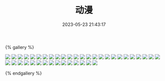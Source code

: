 ﻿---
title: 动漫
date: 2023-05-23 21:43:17
comments: false
---

{% gallery %}

![](/assets/images/cartoon/3.webp)
![](/assets/images/cartoon/4.webp)
![](/assets/images/cartoon/5.webp)
![](/assets/images/cartoon/6.webp)
![](https://fastly.jsdelivr.net/gh/1405720461/images@master/cartoon/1.avif)
![](https://fastly.jsdelivr.net/gh/1405720461/images@master/cartoon/2.avif)
![](https://fastly.jsdelivr.net/gh/1405720461/images@master/cartoon/3.avif)
![](https://fastly.jsdelivr.net/gh/1405720461/images@master/cartoon/4.avif)
![](https://fastly.jsdelivr.net/gh/1405720461/images@master/cartoon/5.avif)
![](https://fastly.jsdelivr.net/gh/1405720461/images@master/cartoon/6.avif)
![](https://fastly.jsdelivr.net/gh/1405720461/images@master/cartoon/7.avif)
![](https://fastly.jsdelivr.net/gh/1405720461/images@master/cartoon/8.avif)
![](https://fastly.jsdelivr.net/gh/1405720461/images@master/cartoon/9.avif)
![](https://fastly.jsdelivr.net/gh/1405720461/images@master/cartoon/10.avif)
![](https://fastly.jsdelivr.net/gh/1405720461/images@master/cartoon/11.avif)
![](https://fastly.jsdelivr.net/gh/1405720461/images@master/cartoon/12.avif)
![](https://fastly.jsdelivr.net/gh/1405720461/images@master/cartoon/13.avif)
![](https://fastly.jsdelivr.net/gh/1405720461/images@master/cartoon/14.avif)
![](https://fastly.jsdelivr.net/gh/1405720461/images@master/cartoon/15.avif)
![](https://fastly.jsdelivr.net/gh/1405720461/images@master/cartoon/16.avif)
![](https://fastly.jsdelivr.net/gh/1405720461/images@master/cartoon/17.avif)
![](https://fastly.jsdelivr.net/gh/1405720461/images@master/cartoon/18.avif)
![](https://fastly.jsdelivr.net/gh/1405720461/images@master/cartoon/19.avif)
![](https://fastly.jsdelivr.net/gh/1405720461/images@master/cartoon/20.avif)
![](https://fastly.jsdelivr.net/gh/1405720461/images@master/cartoon/21.avif)
![](https://fastly.jsdelivr.net/gh/1405720461/images@master/cartoon/22.avif)
![](https://fastly.jsdelivr.net/gh/1405720461/images@master/cartoon/23.avif)
![](https://fastly.jsdelivr.net/gh/1405720461/images@master/cartoon/24.avif)
![](https://fastly.jsdelivr.net/gh/1405720461/images@master/cartoon/25.avif)
![](https://fastly.jsdelivr.net/gh/1405720461/images@master/cartoon/26.avif)
![](https://fastly.jsdelivr.net/gh/1405720461/images@master/cartoon/27.avif)
![](https://fastly.jsdelivr.net/gh/1405720461/images@master/cartoon/28.avif)
![](https://fastly.jsdelivr.net/gh/1405720461/images@master/cartoon/29.avif)
![](https://fastly.jsdelivr.net/gh/1405720461/images@master/cartoon/30.avif)
![](https://fastly.jsdelivr.net/gh/1405720461/images@master/cartoon/31.avif)
![](https://fastly.jsdelivr.net/gh/1405720461/images@master/cartoon/32.avif)
![](https://fastly.jsdelivr.net/gh/1405720461/images@master/cartoon/33.avif)
![](https://fastly.jsdelivr.net/gh/1405720461/images@master/cartoon/34.avif)
![](https://fastly.jsdelivr.net/gh/1405720461/images@master/cartoon/35.avif)
![](https://fastly.jsdelivr.net/gh/1405720461/images@master/cartoon/36.avif)

{% endgallery %}
